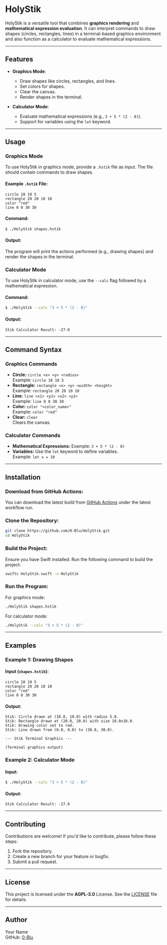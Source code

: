 # HolyStik

HolyStik is a versatile tool that combines **graphics rendering** and **mathematical expression evaluation**. It can interpret commands to draw shapes (circles, rectangles, lines) in a terminal-based graphics environment and also function as a calculator to evaluate mathematical expressions.

---

## Features

- **Graphics Mode**:
  - Draw shapes like circles, rectangles, and lines.
  - Set colors for shapes.
  - Clear the canvas.
  - Render shapes in the terminal.

- **Calculator Mode**:
  - Evaluate mathematical expressions (e.g., `3 + 5 * (2 - 8)`).
  - Support for variables using the `let` keyword.

---

## Usage

### Graphics Mode
To use HolyStik in graphics mode, provide a `.hstik` file as input. The file should contain commands to draw shapes.

#### Example `.hstik` File:
```plaintext
circle 10 10 5
rectangle 20 20 10 10
color "red"
line 0 0 30 30
```

#### Command:
```sh
$ ./HolyStik shapes.hstik
```

#### Output:
The program will print the actions performed (e.g., drawing shapes) and render the shapes in the terminal.

### Calculator Mode
To use HolyStik in calculator mode, use the `--calc` flag followed by a mathematical expression.

#### Command:
```sh
$ ./HolyStik --calc "3 + 5 * (2 - 8)"
```

#### Output:
```plaintext
Stik Calculator Result: -27.0
```

---

## Command Syntax

### Graphics Commands
- **Circle:** `circle <x> <y> <radius>`  
  Example: `circle 10 10 5`
- **Rectangle:** `rectangle <x> <y> <width> <height>`  
  Example: `rectangle 20 20 10 10`
- **Line:** `line <x1> <y1> <x2> <y2>`  
  Example: `line 0 0 30 30`
- **Color:** `color "<color_name>"`  
  Example: `color "red"`
- **Clear:** `clear`  
  Clears the canvas.

### Calculator Commands
- **Mathematical Expressions:**
  Example: `3 + 5 * (2 - 8)`
- **Variables:**
  Use the `let` keyword to define variables.  
  Example: `let x = 10`

---

## Installation

### Download from GitHub Actions:
You can download the latest build from [GitHub Actions](https://github.com/0-Blu/HolyStik/actions) under the latest workflow run.

### Clone the Repository:
```sh
git clone https://github.com/0-Blu/HolyStik.git
cd HolyStik
```

### Build the Project:
Ensure you have Swift installed. Run the following command to build the project:
```sh
swiftc HolyStik.swift -o HolyStik
```

### Run the Program:
For graphics mode:
```sh
./HolyStik shapes.hstik
```
For calculator mode:
```sh
./HolyStik --calc "3 + 5 * (2 - 8)"
```

---

## Examples

### Example 1: Drawing Shapes

#### Input (`shapes.hstik`):
```plaintext
circle 10 10 5
rectangle 20 20 10 10
color "red"
line 0 0 30 30
```

#### Output:
```plaintext
Stik: Circle drawn at (10.0, 10.0) with radius 5.0.
Stik: Rectangle drawn at (20.0, 20.0) with size 10.0x10.0.
Stik: Drawing color set to red.
Stik: Line drawn from (0.0, 0.0) to (30.0, 30.0).

--- Stik Terminal Graphics ---

(Terminal graphics output)
```

### Example 2: Calculator Mode

#### Input:
```sh
$ ./HolyStik --calc "3 + 5 * (2 - 8)"
```

#### Output:
```plaintext
Stik Calculator Result: -27.0
```

---

## Contributing

Contributions are welcome! If you'd like to contribute, please follow these steps:
1. Fork the repository.
2. Create a new branch for your feature or bugfix.
3. Submit a pull request.

---

## License

This project is licensed under the **AGPL-3.0** License. See the [LICENSE](LICENSE) file for details.

---

## Author
Your Name  
GitHub: [0-Blu](https://github.com/0-Blu)
